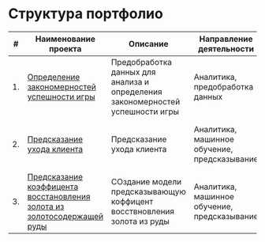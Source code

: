# Структура портфолио
| #    | Наименование проекта                | Описание                                                     | Направление деятельности | Стек                   |
| ---- | ------------------------------------------------------------ | ------------------------------------------------------------ | --|---------------------------------------------------------- |
| 1.   | [Определение закономерностей успешности игры ](https://github.com/musa-vu/Study_projects/blob/2939dcd31dc965edf5005d606c58597db003908c/GAME%20ANALYSIS/Determining_the_success_of_the_games.ipynb) | Предобработка данных для анализа и определения закономерностей успешности игры | Аналитика, предобработка данных| python, pandas, seaborn, matplotlib       |
| 2.   | [Предсказание ухода клиента](https://github.com/musa-vu/Portfolio_projects/blob/main/MOBIL%20OPERATOR/Client%20Left.ipynb) | Предсказание ухода клиента | Аналитика, машинное обучение, предсказывание  | python, pandas, seaborn, matplotlib, sklearn       |
| 3.   | [Предсказание коэффицента  восстановления золота из золотосодержащей руды ](https://github.com/musa-vu/Portfolio_projects/blob/main/GOLD%20RECOVERY/PORT3.ipynb) | СОздание модели предсказывающую коффицент восствновления золота из руды | Аналитика, машинное обучение, предсказывание  | python, pandas, seaborn, matplotlib, sklearn       |
